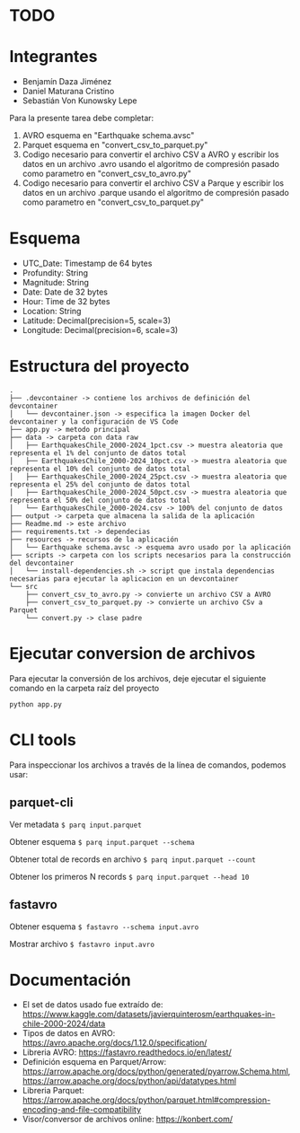 # TODO

# Integrantes

* Benjamín Daza Jiménez
* Daniel Maturana Cristino
* Sebastián Von Kunowsky Lepe

Para la presente tarea debe completar:

1. AVRO esquema en "Earthquake schema.avsc" 
2. Parquet esquema en "convert_csv_to_parquet.py" 
3. Codigo necesario para convertir el archivo CSV a AVRO y escribir los datos en un archivo .avro usando el algoritmo de compresión pasado como parametro en "convert_csv_to_avro.py"
4. Codigo necesario para convertir el archivo CSV a Parque y escribir los datos en un archivo .parque usando el algoritmo de compresión pasado como parametro en "convert_csv_to_parquet.py"

# Esquema

- UTC_Date: Timestamp de 64 bytes
- Profundity: String
- Magnitude: String
- Date: Date de 32 bytes
- Hour: Time de 32 bytes
- Location: String
- Latitude: Decimal(precision=5, scale=3)
- Longitude: Decimal(precision=6, scale=3)


# Estructura del proyecto

```
.
├── .devcontainer -> contiene los archivos de definición del devcontainer  
│   └── devcontainer.json -> especifica la imagen Docker del devcontainer y la configuración de VS Code
├── app.py -> metodo principal
├── data -> carpeta con data raw
│   ├── EarthquakesChile_2000-2024_1pct.csv -> muestra aleatoria que representa el 1% del conjunto de datos total
│   ├── EarthquakesChile_2000-2024_10pct.csv -> muestra aleatoria que representa el 10% del conjunto de datos total
│   ├── EarthquakesChile_2000-2024_25pct.csv -> muestra aleatoria que representa el 25% del conjunto de datos total
│   ├── EarthquakesChile_2000-2024_50pct.csv -> muestra aleatoria que representa el 50% del conjunto de datos total
│   └── EarthquakesChile_2000-2024.csv -> 100% del conjunto de datos
├── output -> carpeta que almacena la salida de la aplicación
├── Readme.md -> este archivo
├── requirements.txt -> dependecias
├── resources -> recursos de la aplicación
│   └── Earthquake schema.avsc -> esquema avro usado por la aplicación
├── scripts -> carpeta con los scripts necesarios para la construcción del devcontainer
│   └── install-dependencies.sh -> script que instala dependencias necesarias para ejecutar la aplicacion en un devcontainer
└── src
    ├── convert_csv_to_avro.py -> convierte un archivo CSV a AVRO
    ├── convert_csv_to_parquet.py -> convierte un archivo CSv a Parquet
    └── convert.py -> clase padre
```

# Ejecutar conversion de archivos

Para ejecutar la conversión de los archivos, deje ejecutar el siguiente comando en la carpeta raíz del proyecto

```
python app.py 
```


# CLI tools

Para inspeccionar los archivos a través de la línea de comandos, podemos usar:

## parquet-cli       

Ver metadata
`$ parq input.parquet`

Obtener esquema
`$ parq input.parquet --schema`

Obtener total de records en archivo
`$ parq input.parquet --count`

Obtener los primeros N records
`$ parq input.parquet --head 10`

## fastavro 

Obtener esquema
`$ fastavro --schema input.avro`

Mostrar archivo 
`$ fastavro input.avro`

# Documentación

- El set de datos usado fue extraído de: https://www.kaggle.com/datasets/javierquinterosm/earthquakes-in-chile-2000-2024/data
- Tipos de datos en AVRO: https://avro.apache.org/docs/1.12.0/specification/
- Libreria AVRO: https://fastavro.readthedocs.io/en/latest/
- Definición esquema en Parquet/Arrow: https://arrow.apache.org/docs/python/generated/pyarrow.Schema.html, https://arrow.apache.org/docs/python/api/datatypes.html
- Libreria Parquet: https://arrow.apache.org/docs/python/parquet.html#compression-encoding-and-file-compatibility
- Visor/conversor de archivos online: https://konbert.com/
